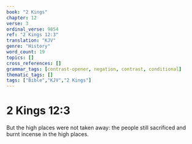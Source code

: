 ```yaml
---
book: "2 Kings"
chapter: 12
verse: 3
ordinal_verse: 9854
ref: "2 Kings 12:3"
translation: "KJV"
genre: "History"
word_count: 19
topics: []
cross_references: []
grammar_tags: [contrast-opener, negation, contrast, conditional]
thematic_tags: []
tags: ["Bible","KJV","2 Kings"]
---
```


# 2 Kings 12:3

But the high places were not taken away: the people still sacrificed and burnt incense in the high places.
